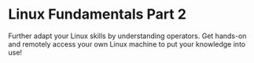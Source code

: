 # Linux Fundamentals Part 2
Further adapt your Linux skills by understanding operators. Get hands-on and remotely access your own Linux machine to put your knowledge into use!